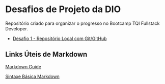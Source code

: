 # Desafios de Projeto da DIO

Repositório criado para organizar o progresso no Bootcamp TQI Fullstack Developer.

- [Desafio 1 - Repositório Local com Git/GitHub](dio-desafio-1-repositorio-github/livro-receitas/README.md)


## Links Úteis de Markdown

[Markdown Guide](https://www.markdownguide.org/)

[Sintaxe Básica Markdown](https://www.markdownguide.org/basic-syntax/)